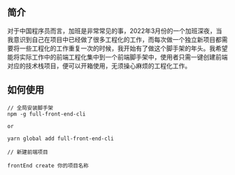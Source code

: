 ## 简介
对于中国程序员而言，加班是非常常见的事，2022年3月份的一个加班深夜，当我意识到自己在项目中已经做了很多工程化的工作，而每次做一个独立新项目都需要将一些工程化的工作重复一次的时候，我开始有了做这个脚手架的年头。我希望能将实际工作中的前端工程化集中到一个前端脚手架中，使用者只需一键创建前端对应的技术栈项目，便可以开箱使用，无须操心麻烦的工程化工作。
## 如何使用
```
// 全局安装脚手架
npm -g full-front-end-cli

or

yarn global add full-front-end-cli

// 新建前端项目

frontEnd create 你的项目名称
```